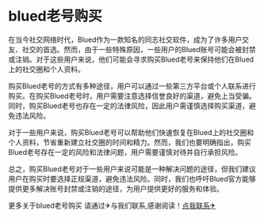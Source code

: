 # blued老号购买

在当今社交网络时代，Blued作为一款知名的同志社交软件，成为了许多用户交友、社交的首选。然而，由于一些特殊原因，一些用户的Blued账号可能会被封禁或注销。对于这些用户来说，他们可能会寻求购买Blued老号来保持他们在Blued上的社交圈和个人资料。

购买Blued老号的方式有多种途径，用户可以通过一些第三方平台或个人联系进行购买。在购买Blued老号时，用户需要注意选择信誉良好的渠道，避免上当受骗。同时，购买Blued老号也存在一定的法律风险，因此用户需谨慎选择购买渠道，避免违法风险。

对于一些用户来说，购买Blued老号可以帮助他们快速恢复在Blued上的社交圈和个人资料，节省重新建立社交圈的时间和精力。然而，我们也要明确指出，购买Blued老号存在一定的风险和法律问题，用户需要谨慎对待并自行承担风险。

总之，购买Blued老号对于一些用户来说可能是一种解决问题的途径，但我们建议用户在购买时要选择正规渠道，避免违法风险。同时，我们也呼吁Blued官方能够提供更多解决账号封禁或注销的途径，为用户提供更好的服务和体验。

更多关于blued老号购买 请通过✈与我们联系,感谢阅读！[点我联系✈](https://u.G208.com)